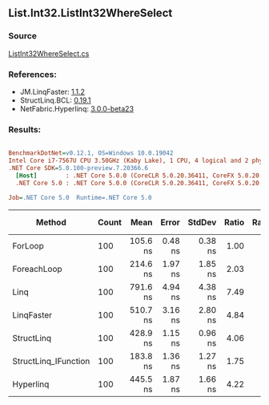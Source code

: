 ﻿## List.Int32.ListInt32WhereSelect

### Source
[ListInt32WhereSelect.cs](../LinqBenchmarks/List/Int32/ListInt32WhereSelect.cs)

### References:
- JM.LinqFaster: [1.1.2](https://www.nuget.org/packages/JM.LinqFaster/1.1.2)
- StructLinq.BCL: [0.19.1](https://www.nuget.org/packages/StructLinq.BCL/0.19.1)
- NetFabric.Hyperlinq: [3.0.0-beta23](https://www.nuget.org/packages/NetFabric.Hyperlinq/3.0.0-beta23)

### Results:
``` ini

BenchmarkDotNet=v0.12.1, OS=Windows 10.0.19042
Intel Core i7-7567U CPU 3.50GHz (Kaby Lake), 1 CPU, 4 logical and 2 physical cores
.NET Core SDK=5.0.100-preview.7.20366.6
  [Host]        : .NET Core 5.0.0 (CoreCLR 5.0.20.36411, CoreFX 5.0.20.36411), X64 RyuJIT
  .NET Core 5.0 : .NET Core 5.0.0 (CoreCLR 5.0.20.36411, CoreFX 5.0.20.36411), X64 RyuJIT

Job=.NET Core 5.0  Runtime=.NET Core 5.0  

```
|               Method | Count |     Mean |   Error |  StdDev | Ratio | RatioSD |  Gen 0 | Gen 1 | Gen 2 | Allocated |
|--------------------- |------ |---------:|--------:|--------:|------:|--------:|-------:|------:|------:|----------:|
|              ForLoop |   100 | 105.6 ns | 0.48 ns | 0.38 ns |  1.00 |    0.00 |      - |     - |     - |         - |
|          ForeachLoop |   100 | 214.6 ns | 1.97 ns | 1.85 ns |  2.03 |    0.02 |      - |     - |     - |         - |
|                 Linq |   100 | 791.6 ns | 4.94 ns | 4.38 ns |  7.49 |    0.07 | 0.0725 |     - |     - |     152 B |
|           LinqFaster |   100 | 510.7 ns | 3.16 ns | 2.80 ns |  4.84 |    0.03 | 0.3090 |     - |     - |     648 B |
|           StructLinq |   100 | 428.9 ns | 1.15 ns | 0.96 ns |  4.06 |    0.02 |      - |     - |     - |         - |
| StructLinq_IFunction |   100 | 183.8 ns | 1.36 ns | 1.27 ns |  1.75 |    0.01 |      - |     - |     - |         - |
|            Hyperlinq |   100 | 445.5 ns | 1.87 ns | 1.66 ns |  4.22 |    0.03 |      - |     - |     - |         - |
